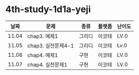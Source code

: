 # 4th-study-1d1a-yeji
| 날짜    | 문제   | 종류  | 플랫폼 | 난이도 |
|---------|--------|-------|--------|--------|
| 11.04 | chap3. 예제1 | 그리디 | 이코테 | LV.0 |
| 11.05 | chap3. 실전문제4-1| 그리디 | 이코테 | Lv.0 |
| 11.06 | chap4. 예제1 | 구현 | 이코테 | LV.0 |
| 11.07 | chap4. 실전문제1 | 구현 | 이코테 | LV.0 |
